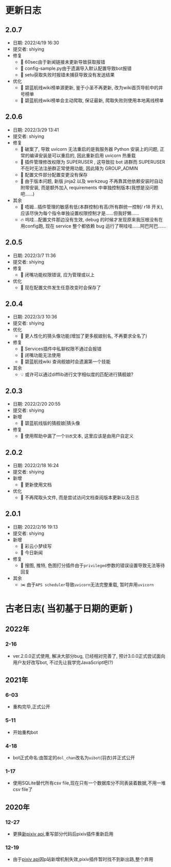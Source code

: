 # 更新日志

## 2.0.7
- 日期: 2022/4/19 16:30
- 提交者: shiying
- 修复
  - :bug: 60sec由于新闻链接未更新导致获取报错
  - :bug: config-sample.py由于遗漏导入默认配置导致bot报错
  - :bug: setu获取失败时报错未捕获导致没有发送结果
- 优化
  - :bell: 碧蓝航线wiki榜单源更新, 鉴于小圣不再更新, 改为wiki首页导航中的井号榜单
  - :bell: 碧蓝航线wiki榜单会主动爬取, 保证最新, 爬取失败则使用本地离线榜单

## 2.0.6
- 日期: 2022/3/29 13:41
- 提交者: shiying
- 修复
  - :wrench: 破案了, 导致 uvicorn 无法重启的是我服务器 Python 安装上的问题, 正常的编译安装是可以重启的, 因此重新启用 uvicorn 热重载
  - :bug: 插件管理修改权限为 SUPERUSER , 这导致拉 bot 进群而 SUPERUSER 不在时无法注册群正常使用功能, 因此降为 GROUP_ADMIN
  - :wrench: 配置文件部分配置变更没有保存
  - :bug: 由于版本问题, 新版 jinja2 以及 werkzeug 不再靠其他依赖安装时自动附带安装, 而是额外加入 requirements 中单独控制版本(我想是没问题吧……)
- 其余
  - :flags: 唔姆…插件管理的敏感有低(本群控制)有高(所有群统一控制/ r18 开关), 应该尽快为每个指令单独设置权限控制才是……但我好懒……
  - :fire: 呜哇…配置文件那边没有生效, debug 的时候才发现原来我压根没有在用config跑, 现在 service 整个都依赖 bug 运行了啊哇哇……阿巴阿巴……

## 2.0.5
- 日期: 2022/3/7 11:36
- 提交者: shiying
- 修复
  - :bug: 闭嘴功能权限错误, 应为管理或以上
- 优化
  - :bell: 现在配置文件发生任意改变时会保存了

## 2.0.4
- 日期: 2022/3/3 10:36
- 提交者: shiying
- 优化
  - :bell: 更人性化的猜头像功能(增加了更多舰娘别名, 不再要求全名了)
- 修复
  - :bug: Services插件中私聊权限不通过会报错
  - :bug: 闭嘴功能无法使用
  - :bug: 碧蓝航线wiki 查询舰娘时会遗漏第一个技能
- 其余
  - :bulb: 或许可以通过difflib进行文字相似度的匹配进行猜舰娘?

## 2.0.3
- 日期: 2022/2/20 20:55
- 提交者: shiying
- 新增
  - :dizzy: 碧蓝航线版的猜舰娘|猜头像
- 修复
  - :bug: 使用帮助中漏了一个`羽衣`文本, 这里应该是由用户自定义

## 2.0.2
- 日期: 2022/2/18 16:24
- 提交者: shiying
- 新增
  - :memo: 更新使用文档
- 优化
  - :wrench: 不再爬取头文件, 而是尝试访问文档查阅版本更新以及日志

## 2.0.1
- 日期: 2022/2/16 19:13
- 提交者: shiying
- 新增
  - :dizzy: 彩云小梦续写
  - :dizzy: 今日新闻
- 修复
  - :bug: 搜图, 推特, 色图打分插件由于`privileged`参数的错误设置导致无法等待回复
- 其余
  - :scissors: 由于`APS scheduler`导致`uvicorn`无法完整重载, 暂时弃用`uvicorn`

# 古老日志( 当初基于日期的更新 )

## 2022年

### 2-16
- ver.2.0.0正式使用, 解决大部分bug, 已经相对完善了, 预计3.0.0正式尝试面向用户友好改写bot, 不过先让我学完JavaScript吧(?)

## 2021年

### 6-03
- 重构完毕,正式公开

### 5-11
- 开始重构bot

### 4-18
- bot正式命名:由暂定的`dol_chan`改名为`uibot`(羽衣)并正式公开

### 1-17
- 使用SQLite替代所有csv file,现在只有一个数据库分不同表装着数据,不用一堆csv file了

## 2020年

### 12-27 
- 更换[新pixiv api](https://api.hcyacg.com/),重写部分代码后pixiv插件重新启用

### 12-19
- 由于[pixiv api](https://api.imjad.cn/pixiv_v2.md)因p站新增机制失效,pixiv插件暂时找不到新出路,整个弃用